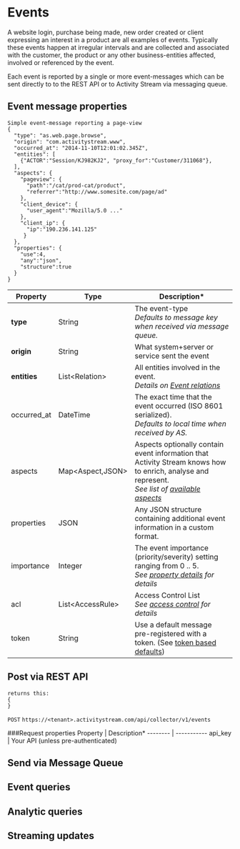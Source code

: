 # Events
A website login, purchase being made, new order created or client expressing an interest in a product are all examples of events. Typically these events happen at irregular intervals and are collected and associated with the customer, the product or any other business-entities affected, involved or referenced by the event.

Each event is reported by a single or more event-messages which can be sent directly to to the REST API or to Activity Stream via messaging queue.

## Event message properties
```shell
Simple event-message reporting a page-view
{
  "type": "as.web.page.browse",
  "origin": "com.activitystream.www",   
  "occurred_at": "2014-11-10T12:01:02.345Z",
  "entities": [
    {"ACTOR":"Session/KJ982KJ2", "proxy_for":"Customer/311068"},
  ],
  "aspects": {
    "pageview": {
      "path":"/cat/prod-cat/product",
      "referrer":"http://www.somesite.com/page/ad"
    },
    "client_device": {
      "user_agent":"Mozilla/5.0 ..."
    },
    "client_ip": {
      "ip":"190.236.141.125"
     }
  },
  "properties": {
    "use":4,
    "any":"json",
    "structure":true
  }
}
```

Property | Type | Description\*
-------- | ---- | -----------
**type** | String | The event-type </br>*Defaults to message key when received via message queue.*
**origin** | String | What system+server or service sent the event
**entities** | List\<Relation\> | All entities involved in the event.</br>*Details on [Event relations]()*
occurred_at| DateTime | The exact time that the event occurred (ISO 8601 serialized).</br>*Defaults to local time when received by AS.*
aspects| Map\<Aspect,JSON\>| Aspects optionally contain event information that Activity Stream knows how to enrich, analyse and represent.</br>*See list of [available aspects]()*
properties | JSON | Any JSON structure containing additional event information in a custom format.
importance | Integer | The event importance (priority/severity) setting ranging from 0 .. 5.</br>*See [property details]() for details*
acl | List\<AccessRule\> | Access Control List</br>*See [access control](#access-control) for details*
token | String | Use a default message pre-registered with a token. (See [token based defaults](#message-defaults-using-token))

## Post via REST API
```shell
returns this:
{
}
```
`POST` `https://<tenant>.activitystream.com/api/collector/v1/events`

###Request properties
Property | Description\*
-------- | -----------
api_key  | Your API (unless pre-authenticated)
   
## Send via Message Queue
## Event queries
## Analytic queries
## Streaming updates
